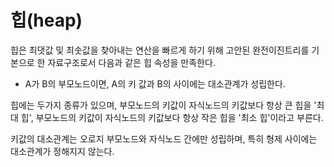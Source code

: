 # 힙(heap)

힙은 최댓값 및 최솟값을 찾아내는 연산을 빠르게 하기 위해 고안된 완전이진트리를
기본으로 한 자료구조로서 다음과 같은 힙 속성을 만족한다.

* A가 B의 부모노드이면, A의 키 값과 B의 사이에는 대소관계가 성립한다.

힙에는 두가지 종류가 있으며, 부모노드의 키값이 자식노드의 키값보다 항상 큰 힙을
'최대 힙', 부모노드의 키값이 자식노드의 키값보다 항상 작은 힙을 '최소 힙'이라고 부른다.

키값의 대소관계는 오로지 부모노드와 자식노드 간에만 성립하며, 특히 형제 사이에는
대소관계가 정해지지 않는다.